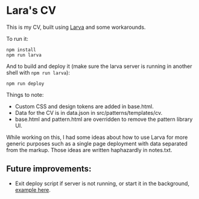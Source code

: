 # Lara's CV

This is my CV, built using <a href="https://github.com/penske-media-corp/pmc-larva">Larva</a> and some workarounds.

To run it:
```
npm install
npm run larva
```

And to build and deploy it (make sure the larva server is running in another shell with `npm run larva`):
```
npm run deploy
```

Things to note:
* Custom CSS and design tokens are added in base.html. 
* Data for the CV is in data.json in src/patterns/templates/cv.
* base.html and pattern.html are overridden to remove the pattern library UI.

While working on this, I had some ideas about how to use Larva for more generic purposes such as a single page deployment with data separated from the markup. Those ideas are written haphazardly in notes.txt.

## Future improvements:

* Exit deploy script if server is not running, or start it in the background, [example here](https://github.com/laras126/larva/blob/master/scripts/build-vercel.sh#L10).